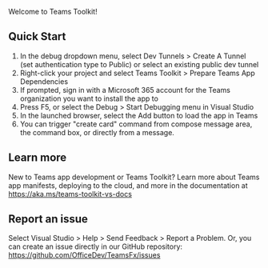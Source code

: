Welcome to Teams Toolkit!

Quick Start
-------------------------
1. In the debug dropdown menu, select Dev Tunnels > Create A Tunnel (set authentication type to Public) or select an existing public dev tunnel
2. Right-click your project and select Teams Toolkit > Prepare Teams App Dependencies
3. If prompted, sign in with a Microsoft 365 account for the Teams organization you want 
to install the app to
4. Press F5, or select the Debug > Start Debugging menu in Visual Studio
5. In the launched browser, select the Add button to load the app in Teams
7. You can trigger "create card" command from compose message area, the command box, or directly from a message.

Learn more
-------------------------
New to Teams app development or Teams Toolkit? Learn more about 
Teams app manifests, deploying to the cloud, and more in the documentation 
at https://aka.ms/teams-toolkit-vs-docs

Report an issue
-------------------------
Select Visual Studio > Help > Send Feedback > Report a Problem. 
Or, you can create an issue directly in our GitHub repository: 
https://github.com/OfficeDev/TeamsFx/issues
